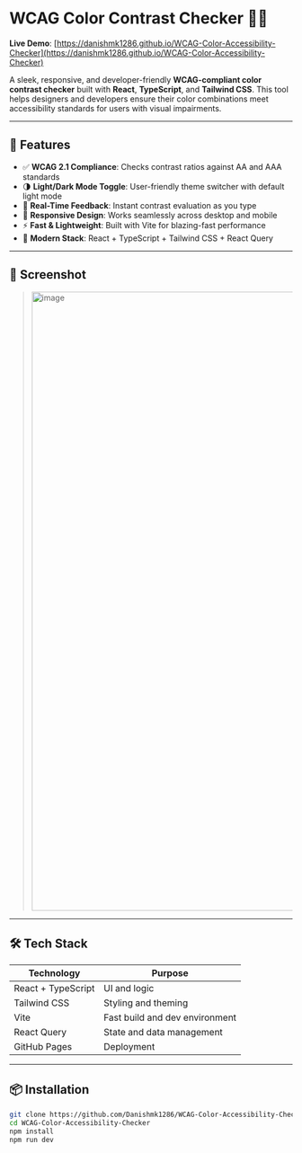 # WCAG Color Contrast Checker 🎨🧠

**Live Demo**: [https://danishmk1286.github.io/WCAG-Color-Accessibility-Checker](https://danishmk1286.github.io/WCAG-Color-Accessibility-Checker)

A sleek, responsive, and developer-friendly **WCAG-compliant color contrast checker** built with **React**, **TypeScript**, and **Tailwind CSS**. This tool helps designers and developers ensure their color combinations meet accessibility standards for users with visual impairments.

---

## 🚀 Features

- ✅ **WCAG 2.1 Compliance**: Checks contrast ratios against AA and AAA standards
- 🌗 **Light/Dark Mode Toggle**: User-friendly theme switcher with default light mode
- 🎯 **Real-Time Feedback**: Instant contrast evaluation as you type
- 📱 **Responsive Design**: Works seamlessly across desktop and mobile
- ⚡ **Fast & Lightweight**: Built with Vite for blazing-fast performance
- 🧪 **Modern Stack**: React + TypeScript + Tailwind CSS + React Query

---

## 📸 Screenshot

> <img width="1088" height="1102" alt="image" src="https://github.com/user-attachments/assets/5f5fca22-1b1a-4655-9e69-c8ff9df3d98b" />


---

## 🛠️ Tech Stack

| Technology       | Purpose                          |
|------------------|----------------------------------|
| React + TypeScript | UI and logic                 |
| Tailwind CSS     | Styling and theming              |
| Vite             | Fast build and dev environment   |
| React Query      | State and data management        |
| GitHub Pages     | Deployment                       |

---

## 📦 Installation

```bash
git clone https://github.com/Danishmk1286/WCAG-Color-Accessibility-Checker.git
cd WCAG-Color-Accessibility-Checker
npm install
npm run dev
